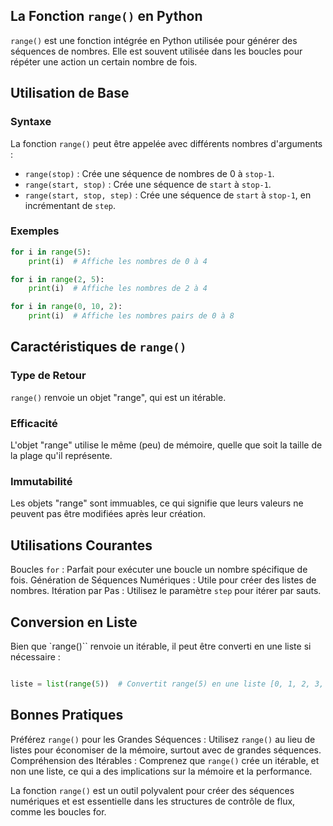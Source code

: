 ## La Fonction `range()` en Python

`range()` est une fonction intégrée en Python utilisée pour générer des séquences de nombres. Elle est souvent utilisée dans les boucles pour répéter une action un certain nombre de fois.

## Utilisation de Base

### Syntaxe

La fonction `range()` peut être appelée avec différents nombres d'arguments :
- `range(stop)` : Crée une séquence de nombres de 0 à `stop-1`.
- `range(start, stop)` : Crée une séquence de `start` à `stop-1`.
- `range(start, stop, step)` : Crée une séquence de `start` à `stop-1`, en incrémentant de `step`.

### Exemples

```python
for i in range(5):
    print(i)  # Affiche les nombres de 0 à 4

for i in range(2, 5):
    print(i)  # Affiche les nombres de 2 à 4

for i in range(0, 10, 2):
    print(i)  # Affiche les nombres pairs de 0 à 8
```

## Caractéristiques de ```range()```

### Type de Retour 

```range()``` renvoie un objet "range", qui est un itérable.

### Efficacité

L'objet "range" utilise le même (peu) de mémoire, quelle que soit la taille de la plage qu'il représente.

### Immutabilité 

Les objets "range" sont immuables, ce qui signifie que leurs valeurs ne peuvent pas être modifiées après leur création.

## Utilisations Courantes

Boucles `for` : Parfait pour exécuter une boucle un nombre spécifique de fois.
Génération de Séquences Numériques : Utile pour créer des listes de nombres.
Itération par Pas : Utilisez le paramètre `step` pour itérer par sauts.

## Conversion en Liste

Bien que `range()`` renvoie un itérable, il peut être converti en une liste si nécessaire :

```python

liste = list(range(5))  # Convertit range(5) en une liste [0, 1, 2, 3, 4]
```

## Bonnes Pratiques

Préférez ```range()``` pour les Grandes Séquences : Utilisez `range()` au lieu de listes pour économiser de la mémoire, surtout avec de grandes séquences.
Compréhension des Itérables : Comprenez que `range()` crée un itérable, et non une liste, ce qui a des implications sur la mémoire et la performance.



La fonction ```range()``` est un outil polyvalent pour créer des séquences numériques et est essentielle dans les structures de contrôle de flux, comme les boucles for.